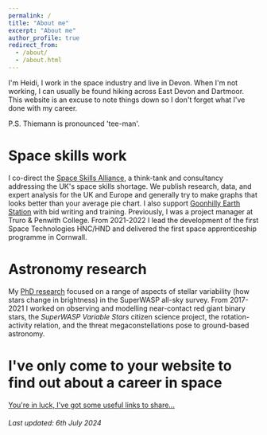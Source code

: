 ```yaml
---
permalink: /
title: "About me"
excerpt: "About me"
author_profile: true
redirect_from: 
  - /about/
  - /about.html
---
```


I'm Heidi, I work in the space industry and live in Devon. When I'm not working, I can usually be found hiking across East Devon and Dartmoor. This website is an excuse to note things down so I don't forget what I've done with my career.

P.S. Thiemann is pronounced 'tee-man'.

Space skills work
======

I co-direct the [Space Skills Alliance](https://spaceskills.org/), a think-tank and consultancy addressing the UK's space skills shortage. We publish research, data, and expert analysis for the UK and Europe and generally try to make graphs that looks better than your average pie chart. I also support [Goonhilly Earth Station](https://www.goonhilly.org/) with bid writing and training. Previously, I was a project manager at Truro & Penwith College. From 2021-2022 I lead the development of the first Space Technologies HNC/HND and delivered the first space apprenticeship programme in Cornwall.

Astronomy research
======

My [PhD research](https://heidithiemann.github.io/research/) focused on a range of aspects of stellar variability (how stars change in brightness) in the SuperWASP all-sky survey. From 2017-2021 I worked on observing and modelling near-contact red giant binary stars, the _SuperWASP Variable Stars_ citizen science project, the rotation-activity relation, and the threat megaconstellations pose to ground-based astronomy.

I've only come to your website to find out about a career in space
======

[You're in luck, I've got some useful links to share...](https://heidithiemann.github.io/spacecareers/)

###### _Last updated: 6th July 2024_ 
